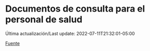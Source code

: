 # Documentos de consulta para el personal de salud

Última actualización/Last update: 2022-07-11T21:32:01-05:00

 [Fuente](https://coronavirus.gob.mx/personal-de-salud/documentos-de-consulta/)
